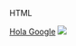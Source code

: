 HTML

<a href="http://www.google.com" target="_blank">Hola Google</a>
<img src="https://media.metrolatam.com/2018/05/10/infinitywarportada-e3f1b82baeb3537979428bd4ceeab7a7-1200x600.jpg">